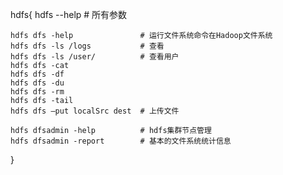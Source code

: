 hdfs{
    hdfs --help                  # 所有参数

    hdfs dfs -help               # 运行文件系统命令在Hadoop文件系统
    hdfs dfs -ls /logs           # 查看
    hdfs dfs -ls /user/          # 查看用户
    hdfs dfs -cat
    hdfs dfs -df
    hdfs dfs -du
    hdfs dfs -rm
    hdfs dfs -tail
    hdfs dfs –put localSrc dest  # 上传文件

    hdfs dfsadmin -help          # hdfs集群节点管理
    hdfs dfsadmin -report        # 基本的文件系统统计信息
}
